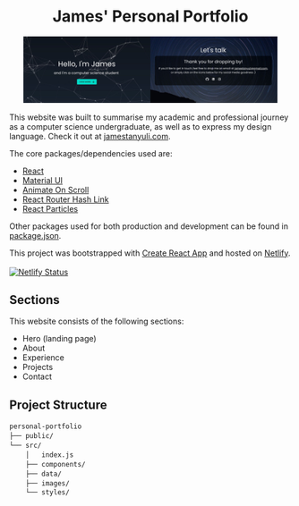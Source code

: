 <h1 align="center">James' Personal Portfolio</h1>

<p align="center"><img width="45%" src="src/images/portfolio.jpg"/><img width="45%" src="src/images/ContactMe.jpg"/></p>

This website was built to summarise my academic and professional journey as a computer science undergraduate, as well as to express my design language. Check it out at [jamestanyuli.com](https://www.jamestanyuli.com/).

The core packages/dependencies used are:
* [React](https://reactjs.org/)
* [Material UI](https://material-ui.com/)
* [Animate On Scroll](https://www.npmjs.com/package/aos)
* [React Router Hash Link](https://www.npmjs.com/package/react-router-hash-link)
* [React Particles](https://www.npmjs.com/package/react-particles-js)

Other packages used for both production and development can be found in [package.json](package.json).

This project was bootstrapped with [Create React App](https://github.com/facebook/create-react-app) and hosted on [Netlify](https://www.netlify.com/).<br/><br/>
[![Netlify Status](https://api.netlify.com/api/v1/badges/c26dc48c-d5fb-45b2-a924-8a89edfb6109/deploy-status)](https://app.netlify.com/sites/jamestanyuli/deploys)

## Sections

This website consists of the following sections:
* Hero (landing page)
* About
* Experience
* Projects
* Contact

## Project Structure
```bash
personal-portfolio
├── public/
└── src/
    │   index.js
    ├── components/
    ├── data/
    ├── images/
    └── styles/
```
